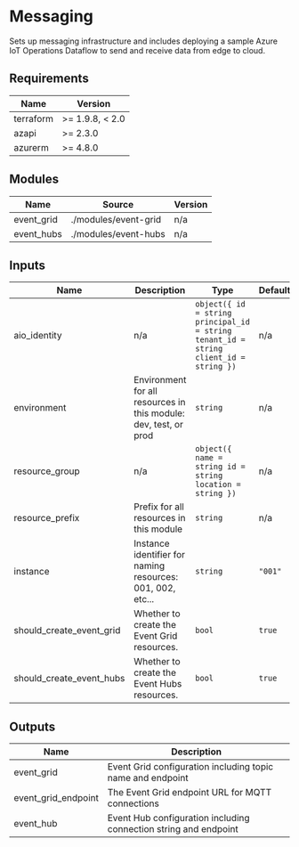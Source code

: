 <!-- BEGIN_TF_DOCS -->
<!-- markdown-table-prettify-ignore-start -->
# Messaging

Sets up messaging infrastructure and includes deploying a sample
Azure IoT Operations Dataflow to send and receive data from edge to cloud.

## Requirements

| Name | Version |
|------|---------|
| terraform | >= 1.9.8, < 2.0 |
| azapi | >= 2.3.0 |
| azurerm | >= 4.8.0 |

## Modules

| Name | Source | Version |
|------|--------|---------|
| event\_grid | ./modules/event-grid | n/a |
| event\_hubs | ./modules/event-hubs | n/a |

## Inputs

| Name | Description | Type | Default | Required |
|------|-------------|------|---------|:--------:|
| aio\_identity | n/a | ```object({ id = string principal_id = string tenant_id = string client_id = string })``` | n/a | yes |
| environment | Environment for all resources in this module: dev, test, or prod | `string` | n/a | yes |
| resource\_group | n/a | ```object({ name = string id = string location = string })``` | n/a | yes |
| resource\_prefix | Prefix for all resources in this module | `string` | n/a | yes |
| instance | Instance identifier for naming resources: 001, 002, etc... | `string` | `"001"` | no |
| should\_create\_event\_grid | Whether to create the Event Grid resources. | `bool` | `true` | no |
| should\_create\_event\_hubs | Whether to create the Event Hubs resources. | `bool` | `true` | no |

## Outputs

| Name | Description |
|------|-------------|
| event\_grid | Event Grid configuration including topic name and endpoint |
| event\_grid\_endpoint | The Event Grid endpoint URL for MQTT connections |
| event\_hub | Event Hub configuration including connection string and endpoint |
<!-- markdown-table-prettify-ignore-end -->
<!-- END_TF_DOCS -->
